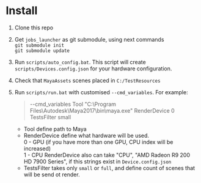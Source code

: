 # Install
1. Clone this repo
2. Get `jobs_launcher` as git submodule, using next commands  
`git submodule init`  
`git submodule update`
3. Run `scripts/auto_config.bat`. This script will create `scripts/Devices.config.json` for your hardware configuration.  
4. Check that `MayaAssets` scenes placed in `C:/TestResources`
5. Run `scripts/run.bat` with customised `--cmd_variables`. For example:  

    > --cmd_variables Tool "C:\Program Files\Autodesk\Maya2017\bin\maya.exe" RenderDevice 0 TestsFilter small  
    * Tool define path to Maya  
    * RenderDevice define what hardware will be used.  
        0 - GPU (if you have more than one GPU, CPU index will be increased)  
        1 - CPU
        RenderDevice also can take "CPU", "AMD Radeon R9 200  HD 7900 Series", if this strings exist in `Device.config.json`  
    * TestsFilter takes only `small` or `full`, and define count of scenes that will be send ot render.  